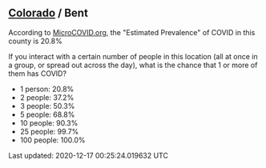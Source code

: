 
## [Colorado](/united-states/colorado) / Bent

According to [MicroCOVID.org](http://microcovid.org),
the "Estimated Prevalence" of COVID in this county is 20.8%

If you interact with a certain number of people in this location
(all at once in a group, or spread out across the day), what is the chance that
1 or more of them has COVID?

- 1 person: 20.8%
- 2 people: 37.2%
- 3 people: 50.3%
- 5 people: 68.8%
- 10 people: 90.3%
- 25 people: 99.7%
- 100 people: 100.0%

Last updated: 2020-12-17 00:25:24.019632 UTC
